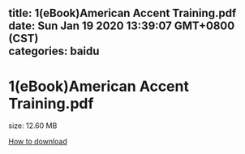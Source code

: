 
title: 1(eBook)American Accent Training.pdf
date: Sun Jan 19 2020 13:39:07 GMT+0800 (CST)    
categories: baidu
---

# 1(eBook)American Accent Training.pdf
size: 12.60 MB
 
 

[How to download](https://bpcam.bemobtrk.com/go/2ceec3aa-1ca2-46d6-b9ff-aaa5c184517c?jno=2229)